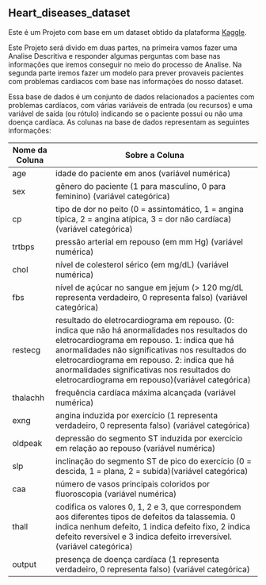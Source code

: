 ## Heart_diseases_dataset

Este é um Projeto com base em um dataset obtido da plataforma [Kaggle](https://www.kaggle.com/datasets/rashikrahmanpritom/heart-attack-analysis-prediction-dataset?select=heart.csv).

Este Projeto será divido em duas partes, na primeira vamos fazer uma Analise Descritiva e responder algumas perguntas com base nas informações que iremos conseguir no meio do processo de Analise. Na segunda parte iremos fazer um modelo para prever provaveis pacientes com problemas cardiacos com base nas informações do nosso dataset.

Essa base de dados é um conjunto de dados relacionados a pacientes com problemas cardíacos, com várias variáveis de entrada (ou recursos) e uma variável de saída (ou rótulo) indicando se o paciente possui ou não uma doença cardíaca. As colunas na base de dados representam as seguintes informações:

Nome da Coluna   | Sobre a Coluna
--------- | ------
age | idade do paciente em anos (variável numérica)
sex | gênero do paciente (1 para masculino, 0 para feminino) (variável categórica)
cp | tipo de dor no peito (0 = assintomático, 1 = angina típica, 2 = angina atípica, 3 = dor não cardíaca)(variável categórica)
trtbps | pressão arterial em repouso (em mm Hg) (variável numérica)
chol | nível de colesterol sérico (em mg/dL) (variável numérica)
fbs | nível de açúcar no sangue em jejum (> 120 mg/dL representa verdadeiro, 0 representa falso) (variável categórica)
restecg | resultado do eletrocardiograma em repouso. (0: indica que não há anormalidades nos resultados do eletrocardiograma em repouso. 1: indica que há anormalidades não significativas nos resultados do eletrocardiograma em repouso. 2: indica que há anormalidades significativas nos resultados do eletrocardiograma em repouso)(variável categórica)
thalachh | frequência cardíaca máxima alcançada (variável numérica)
exng | angina induzida por exercício (1 representa verdadeiro, 0 representa falso) (variável categórica)
oldpeak | depressão do segmento ST induzida por exercício em relação ao repouso (variável numérica)
slp |  inclinação do segmento ST de pico do exercício (0 = descida, 1 = plana, 2 = subida)(variável categórica)
caa | número de vasos principais coloridos por fluoroscopia (variável numérica)
thall | codifica os valores 0, 1, 2 e 3, que correspondem aos diferentes tipos de defeitos da talassemia. 0 indica nenhum defeito, 1 indica defeito fixo, 2 indica defeito reversível e 3 indica defeito irreversível. (variável categórica)
output | presença de doença cardíaca (1 representa verdadeiro, 0 representa falso) (variável categórica)
